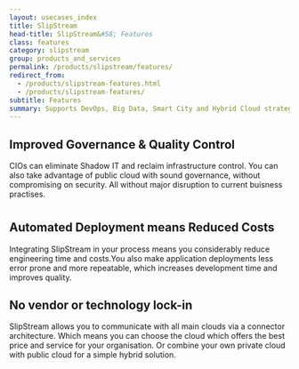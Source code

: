 ```yaml
---
layout: usecases_index
title: SlipStream
head-title: SlipStream&#58; Features
class: features
category: slipstream
group: products_and_services
permalink: /products/slipstream/features/
redirect_from:
  - /products/slipstream-features.html
  - /products/slipstream-features/
subtitle: Features
summary: Supports DevOps, Big Data, Smart City and Hybrid Cloud strategies.
---
```

<div class="jumbotron">
  <div class="container big spacy">
    <div class="row row-highlights">
       <div class="col-md-6 col-2-text">
         <h2>Improved Governance & Quality Control</h2>
         <p>CIOs can eliminate Shadow IT and reclaim infrastructure control. You can also take advantage of public cloud with sound governance, without compromising on security. All without major disruption to current buisness practises.</p>
       </div>
       <div class="col-md-6 col-2-image">
          <h1>
              <center>
                  <span class="glyphicon glyphicon-eye-open"></span>
              </center>
          </h1>
      </div>
    </div>
    <div class="row row-highlights">
      <div class="col-md-6 col-2-image">
          <h1>
              <center>
                  <span class="glyphicon glyphicon-piggy-bank"></span>
              </center>
          </h1>
      </div>
      <div class="col-md-6 col-2-text">
        <h2>Automated Deployment means Reduced Costs</h2>
        <p>Integrating SlipStream in your process means you considerably reduce engineering time and costs.You also make application deployments less error prone and more repeatable, which increases development time and improves quality.</p>
      </div>
    </div>
    <div class="row row-highlights">
      <div class="col-md-6">
        <h2>No vendor or technology lock-in</h2>
        <p>SlipStream allows you to communicate with all main clouds via a connector architecture. Which means you can choose the cloud which offers the best price and service for your organisation. Or combine your own private cloud with public cloud for a simple hybrid solution.</p>
      </div>
      <div class="col-md-6 col-2-image">
          <h1>
              <center>
                <span class="glyphicon glyphicon-lock"></span>
              </center>
          </h1>
      </div>
    </div>
  </div>
</div>
